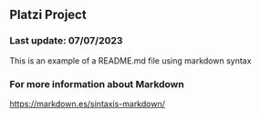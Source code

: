 ## Platzi Project
### Last update: 07/07/2023
This is an example of a README.md file using markdown syntax 
### For more information about Markdown
https://markdown.es/sintaxis-markdown/
